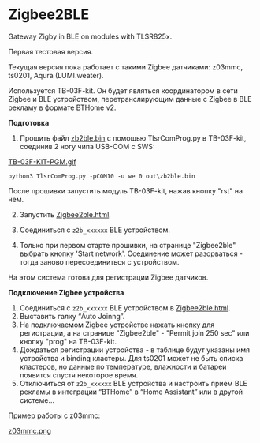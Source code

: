 # Zigbee2BLE
Gateway Zigby in BLE on modules with TLSR825x.


Первая тестовая версия.

Текущая версия пока работает с такими Zigbee датчиками:  z03mmc, ts0201, Aqura (LUMI.weater).

Используется TB-03F-kit. Он будет являться координатором в сети Zigbee и BLE устройством, перетранслирующим данные с Zigbee в BLE рекламу в формате BTHome v2.

**Подготовка**

1. Прошить файл [zb2ble.bin](https://github.com/pvvx/Zigbee2BLE/raw/master/out/zb2ble.bin) с помощью TlsrComProg.py в TB-03F-kit, соединив 2 ногу чипа USB-COM с SWS:

[TB-03F-KIT-PGM.gif](https://github.com/pvvx/TlsrComProg825x/raw/main/Doc/img/TB-03F-KIT-PGM.gif)

```
python3 TlsrComProg.py -pCOM10 -u we 0 out\zb2ble.bin
```

После прошивки запустить модуль TB-03F-kit, нажав кнопку "rst" на нем.

2. Запустить [Zigbee2ble.html](https://pvvx.github.io/Zigbee2ble/Zigbee2ble.html). 

3. Соединиться с `z2b_xxxxxx` BLE устройством.

4. Только при первом старте прошивки, на странице "Zigbee2ble" выбрать кнопку 'Start network'. Соединение может разорваться - тогда заново пересоединиться с устройством.

На этом система готова для регистрации Zigbee датчиков.

**Подключение Zigbee устройства**

1.	Соединиться с `z2b_xxxxxx` BLE устройством в [Zigbee2ble.html](https://pvvx.github.io/ATC_MiThermometer/Zigbee2ble.html).
2.	Выставить галку “Auto Joinng”.
3.	На подключаемом Zigbee устройстве нажать кнопку для регистрации, а на странице "Zigbee2ble" - "Permit join 250 sec" или кнопку "prog" на TB-03F-kit.
4.	Дождаться регистрации устройства - в таблице будут указаны имя устройства и binding кластеры. Для ts0201 может не быть списка кластеров, но данные по температуре, влажности и батареи появится спустя некоторое время.
5.	Отключиться от `z2b_xxxxxx` BLE устройства и настроить прием BLE рекламы в интеграции “BTHome” в “Home Assistant” или в другой системе…


Пример работы с z03mmc:

[z03mmc.png](https://github.com/pvvx/Zigbee2BLE/blob/master/img/z03mmc.png?raw=true)
